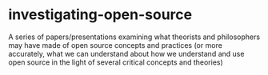 # investigating-open-source
A series of papers/presentations examining what theorists and philosophers may have made of open source concepts and practices (or more accurately, what we can understand about how we understand and use open source in the light of several critical concepts and theories)
